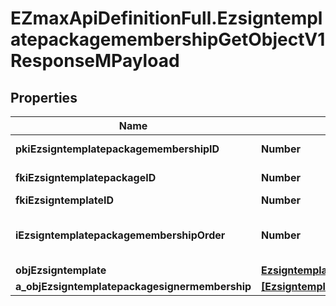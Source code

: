 # EZmaxApiDefinitionFull.EzsigntemplatepackagemembershipGetObjectV1ResponseMPayload

## Properties

Name | Type | Description | Notes
------------ | ------------- | ------------- | -------------
**pkiEzsigntemplatepackagemembershipID** | **Number** | The unique ID of the Ezsigntemplatepackagemembership | 
**fkiEzsigntemplatepackageID** | **Number** | The unique ID of the Ezsigntemplatepackage | 
**fkiEzsigntemplateID** | **Number** | The unique ID of the Ezsigntemplate | 
**iEzsigntemplatepackagemembershipOrder** | **Number** | The order in which the Ezsigntemplate will be imported when using an Ezsigntemplatepackage. | 
**objEzsigntemplate** | [**EzsigntemplateResponseCompound**](EzsigntemplateResponseCompound.md) |  | 
**a_objEzsigntemplatepackagesignermembership** | [**[EzsigntemplatepackagesignermembershipResponseCompound]**](EzsigntemplatepackagesignermembershipResponseCompound.md) |  | 


